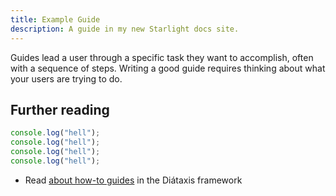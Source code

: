 ```yaml
---
title: Example Guide
description: A guide in my new Starlight docs site.
---
```


Guides lead a user through a specific task they want to accomplish, often with a sequence of steps.
Writing a good guide requires thinking about what your users are trying to do.

## Further reading

```js
console.log("hell");
console.log("hell");
console.log("hell");
console.log("hell");
```

- Read [about how-to guides](https://diataxis.fr/how-to-guides/) in the Diátaxis framework
